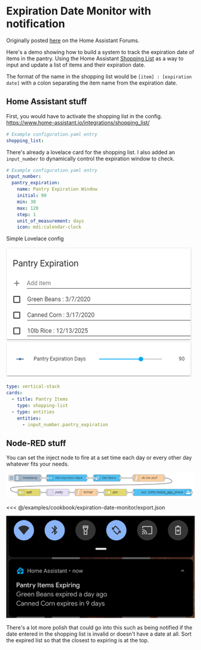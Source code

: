 # Expiration Date Monitor with notification

Originally posted
[here](https://community.home-assistant.io/t/json-object-of-all-input-texts/177146/6)
on the Home Assistant Forums.

Here's a demo showing how to build a system to track the expiration date of items in the pantry. Using the Home Assistant [Shopping List](https://www.home-assistant.io/integrations/shopping_list/) as a way to input and update a list of
items and their expiration date.

The format of the name in the shopping list would be `[item] : [expiration date]` with a colon separating the item name from the expiration date.

## Home Assistant stuff

First, you would have to activate the shopping list in the config. <https://www.home-assistant.io/integrations/shopping_list/>

```yaml
# Example configuration.yaml entry
shopping_list:
```

There's already a lovelace card for the shopping list. I also added an `input_number` to dynamically control the expiration window to check.

```yaml
# Example configuration.yaml entry
input_number:
  pantry_expiration:
    name: Pantry Expiration Window
    initial: 90
    min: 30
    max: 120
    step: 1
    unit_of_measurement: days
    icon: mdi:calendar-clock
```

Simple Lovelace config

![image|498x346](./images/expiration-date-monitor_01.png)

```yaml
type: vertical-stack
cards:
  - title: Pantry Items
    type: shopping-list
  - type: entities
    entities:
      - input_number.pantry_expiration
```

## Node-RED stuff

You can set the inject node to fire at a set time each day or every other day whatever fits your needs.

![image|690x93](./images/expiration-date-monitor_02.png)

<<< @/examples/cookbook/expiration-date-monitor/export.json

![image|551x297](./images/expiration-date-monitor_03.png)

There's a lot more polish that could go into this such as being notified if the date entered in the shopping list is invalid or doesn't have a date at all. Sort the expired list so that the closest to expiring is at the top.
